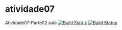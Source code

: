 # atividade07
Atividade07-Parte02
aula
[![Build Status](https://travis-ci.org/edmilsonverona/atividade07.svg?branch=master)](https://travis-ci.org/edmilsonverona/atividade07)
[![Build Status](https://sonarcloud.io/api/project_badges/quality_gate?project=edu.mestrado%3AAtividade07Parte02)](https://sonarcloud.io/dashboard?id=edu.mestrado%3AAtividade07Parte02)
